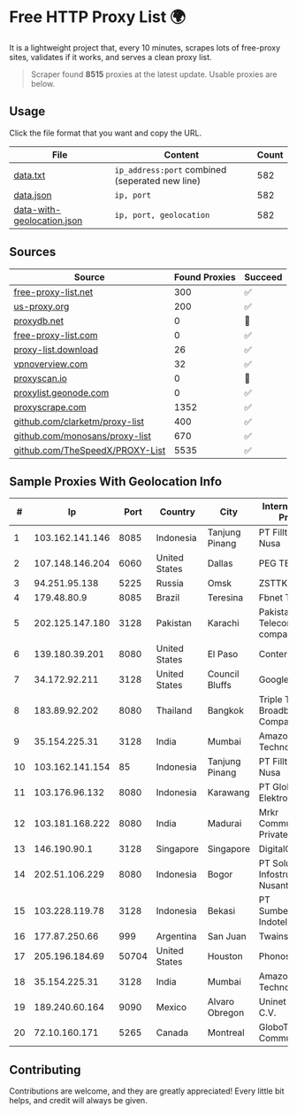 
# Free HTTP Proxy List 🌍

It is a lightweight project that, every 10 minutes, scrapes lots of free-proxy sites, validates if it works, and serves a clean proxy list.


> Scraper found **8515** proxies at the latest update. Usable proxies are below.

## Usage

Click the file format that you want and copy the URL.


|File|Content|Count|
|----|-------|-----|
|[data.txt](https://raw.githubusercontent.com/themiralay/Proxy-List-World/master/data.txt)|`ip_address:port` combined (seperated new line)|582|
|[data.json](https://raw.githubusercontent.com/themiralay/Proxy-List-World/master/data.json)|`ip, port`|582|
|[data-with-geolocation.json](https://raw.githubusercontent.com/themiralay/Proxy-List-World/master/data-with-geolocation.json)|`ip, port, geolocation`|582|

## Sources

|Source|Found Proxies|Succeed|
|------|-------------|-------|
|[free-proxy-list.net](https://free-proxy-list.net)|300|✅|
|[us-proxy.org](https://www.us-proxy.org)|200|✅|
|[proxydb.net](http://proxydb.net)|0|🚫|
|[free-proxy-list.com](https://free-proxy-list.com/?page=&port=&type%5B%5D=http&type%5B%5D=https&up_time=0&search=Search)|0|✅|
|[proxy-list.download](https://www.proxy-list.download/HTTP)|26|✅|
|[vpnoverview.com](https://vpnoverview.com/privacy/anonymous-browsing/free-proxy-servers)|32|✅|
|[proxyscan.io](https://www.proxyscan.io)|0|🚫|
|[proxylist.geonode.com](https://proxylist.geonode.com/api/proxy-list?limit=300&page=1&sort_by=lastChecked&sort_type=desc&protocols=http,https)|0|✅|
|[proxyscrape.com](https://api.proxyscrape.com/v2/?request=displayproxies&protocol=http&timeout=10000&country=all&ssl=all&anonymity=all)|1352|✅|
|[github.com/clarketm/proxy-list](https://raw.githubusercontent.com/clarketm/proxy-list/master/proxy-list-raw.txt)|400|✅|
|[github.com/monosans/proxy-list](https://raw.githubusercontent.com/monosans/proxy-list/main/proxies/http.txt)|670|✅|
|[github.com/TheSpeedX/PROXY-List](https://raw.githubusercontent.com/TheSpeedX/PROXY-List/master/http.txt)|5535|✅|


## Sample Proxies With Geolocation Info

|#|Ip|Port|Country|City|Internet Service Provider|
|-|--|----|-------|----|-------------------------|
|1|103.162.141.146|8085|Indonesia|Tanjung Pinang|PT Filltech Antar Nusa|
|2|107.148.146.204|6060|United States|Dallas|PEG TECH INC|
|3|94.251.95.138|5225|Russia|Omsk|ZSTTK|
|4|179.48.80.9|8085|Brazil|Teresina|Fbnet Telecom|
|5|202.125.147.180|3128|Pakistan|Karachi|Pakistan Telecommuication company limited|
|6|139.180.39.201|8080|United States|El Paso|Conterra|
|7|34.172.92.211|3128|United States|Council Bluffs|Google LLC|
|8|183.89.92.202|8080|Thailand|Bangkok|Triple T Broadband Public Company Limited|
|9|35.154.225.31|3128|India|Mumbai|Amazon Technologies Inc.|
|10|103.162.141.154|85|Indonesia|Tanjung Pinang|PT Filltech Antar Nusa|
|11|103.176.96.132|8080|Indonesia|Karawang|PT Global Sarana Elektronika|
|12|103.181.168.222|8080|India|Madurai|Mrkr Communications Private Limited|
|13|146.190.90.1|3128|Singapore|Singapore|DigitalOcean, LLC|
|14|202.51.106.229|8080|Indonesia|Bogor|PT Solusi Infostruktur Nusantara|
|15|103.228.119.78|3128|Indonesia|Bekasi|PT SumberKoneksi Indotelematika|
|16|177.87.250.66|999|Argentina|San Juan|Twainsat SRL|
|17|205.196.184.69|50704|United States|Houston|Phonoscope|
|18|35.154.225.31|3128|India|Mumbai|Amazon Technologies Inc.|
|19|189.240.60.164|9090|Mexico|Alvaro Obregon|Uninet S.A. de C.V.|
|20|72.10.160.171|5265|Canada|Montreal|GloboTech Communications|



## Contributing

Contributions are welcome, and they are greatly appreciated! Every
little bit helps, and credit will always be given.

